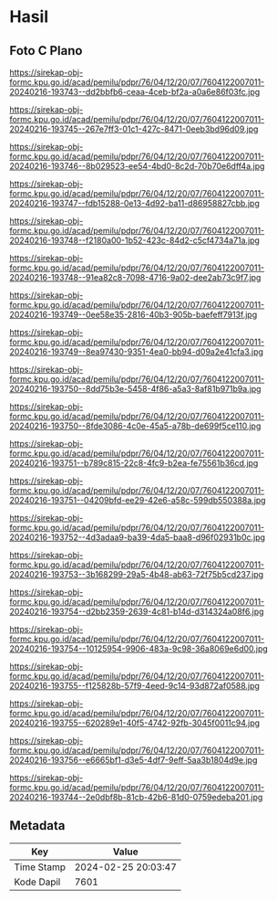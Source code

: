 # Hasil

## Foto C Plano

https://sirekap-obj-formc.kpu.go.id/acad/pemilu/pdpr/76/04/12/20/07/7604122007011-20240216-193743--dd2bbfb6-ceaa-4ceb-bf2a-a0a6e86f03fc.jpg

https://sirekap-obj-formc.kpu.go.id/acad/pemilu/pdpr/76/04/12/20/07/7604122007011-20240216-193745--267e7ff3-01c1-427c-8471-0eeb3bd96d09.jpg

https://sirekap-obj-formc.kpu.go.id/acad/pemilu/pdpr/76/04/12/20/07/7604122007011-20240216-193746--8b029523-ee54-4bd0-8c2d-70b70e6dff4a.jpg

https://sirekap-obj-formc.kpu.go.id/acad/pemilu/pdpr/76/04/12/20/07/7604122007011-20240216-193747--fdb15288-0e13-4d92-ba11-d86958827cbb.jpg

https://sirekap-obj-formc.kpu.go.id/acad/pemilu/pdpr/76/04/12/20/07/7604122007011-20240216-193748--f2180a00-1b52-423c-84d2-c5cf4734a71a.jpg

https://sirekap-obj-formc.kpu.go.id/acad/pemilu/pdpr/76/04/12/20/07/7604122007011-20240216-193748--91ea82c8-7098-4716-9a02-dee2ab73c9f7.jpg

https://sirekap-obj-formc.kpu.go.id/acad/pemilu/pdpr/76/04/12/20/07/7604122007011-20240216-193749--0ee58e35-2816-40b3-905b-baefeff7913f.jpg

https://sirekap-obj-formc.kpu.go.id/acad/pemilu/pdpr/76/04/12/20/07/7604122007011-20240216-193749--8ea97430-9351-4ea0-bb94-d09a2e41cfa3.jpg

https://sirekap-obj-formc.kpu.go.id/acad/pemilu/pdpr/76/04/12/20/07/7604122007011-20240216-193750--8dd75b3e-5458-4f86-a5a3-8af81b971b9a.jpg

https://sirekap-obj-formc.kpu.go.id/acad/pemilu/pdpr/76/04/12/20/07/7604122007011-20240216-193750--8fde3086-4c0e-45a5-a78b-de699f5ce110.jpg

https://sirekap-obj-formc.kpu.go.id/acad/pemilu/pdpr/76/04/12/20/07/7604122007011-20240216-193751--b789c815-22c8-4fc9-b2ea-fe75561b36cd.jpg

https://sirekap-obj-formc.kpu.go.id/acad/pemilu/pdpr/76/04/12/20/07/7604122007011-20240216-193751--04209bfd-ee29-42e6-a58c-599db550388a.jpg

https://sirekap-obj-formc.kpu.go.id/acad/pemilu/pdpr/76/04/12/20/07/7604122007011-20240216-193752--4d3adaa9-ba39-4da5-baa8-d96f02931b0c.jpg

https://sirekap-obj-formc.kpu.go.id/acad/pemilu/pdpr/76/04/12/20/07/7604122007011-20240216-193753--3b168299-29a5-4b48-ab63-72f75b5cd237.jpg

https://sirekap-obj-formc.kpu.go.id/acad/pemilu/pdpr/76/04/12/20/07/7604122007011-20240216-193754--d2bb2359-2639-4c81-b14d-d314324a08f6.jpg

https://sirekap-obj-formc.kpu.go.id/acad/pemilu/pdpr/76/04/12/20/07/7604122007011-20240216-193754--10125954-9906-483a-9c98-36a8069e6d00.jpg

https://sirekap-obj-formc.kpu.go.id/acad/pemilu/pdpr/76/04/12/20/07/7604122007011-20240216-193755--f125828b-57f9-4eed-9c14-93d872af0588.jpg

https://sirekap-obj-formc.kpu.go.id/acad/pemilu/pdpr/76/04/12/20/07/7604122007011-20240216-193755--620289e1-40f5-4742-92fb-3045f0011c94.jpg

https://sirekap-obj-formc.kpu.go.id/acad/pemilu/pdpr/76/04/12/20/07/7604122007011-20240216-193756--e6665bf1-d3e5-4df7-9eff-5aa3b1804d9e.jpg

https://sirekap-obj-formc.kpu.go.id/acad/pemilu/pdpr/76/04/12/20/07/7604122007011-20240216-193744--2e0dbf8b-81cb-42b6-81d0-0759edeba201.jpg


## Metadata

| Key        | Value               |
| ---------- | ------------------- |
| Time Stamp | 2024-02-25 20:03:47 |
| Kode Dapil | 7601                |



